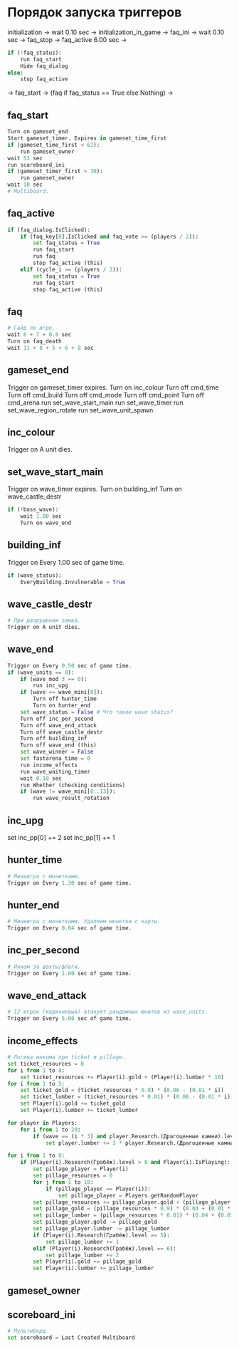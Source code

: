 # Порядок запуска триггеров

initialization -> wait 0.10 sec -> initialization_in_game -> faq_ini -> wait 0.10 sec -> faq_stop -> faq_active 6.00 sec ->

```python
if (!faq_status):
    run faq_start
    Hide faq_dialog
else:
    stop faq_active
```

-> faq_start -> (faq if faq_status == True else Nothing) -> 

## faq_start

```python
Turn on gameset_end
Start gameset_timer. Expires in gameset_time_first
if (gameset_time_first < 61):
    run gameset_owner
wait 53 sec
run scoreboard_ini
if (gameset_timer_first > 30):
    run gameset_owner
wait 10 sec
# Multiboard.
```

## faq_active

```python
if (faq_dialog.IsClicked):
    if (faq_key[0].IsClicked and faq_vote >= (players / 2)):
        set faq_status = True
        run faq_start
        run faq
        stop faq_active (this)
    elif (cycle_i >= (players / 2)):
        set faq_status = True
        run faq_start
        stop faq_active (this)
```

## faq

```python
# Гайд по игре.
wait 6 + 7 + 0.8 sec
Turn on faq_death
wait 11 + 8 + 5 + 6 + 8 sec
```

## gameset_end

Trigger on gameset_timer expires.
Turn on inc_colour
Turn off cmd_time
Turn off cmd_build
Turn off cmd_mode
Turn off cmd_point
Turn off cmd_arena
run set_wave_start_main
run set_wave_timer
run set_wave_region_rotate
run set_wave_unit_spawn

## inc_colour

Trigger on A unit dies.

## set_wave_start_main

Trigger on wave_timer expires.
Turn on building_inf
Turn on wave_castle_destr

```python
if (!boss_wave):
    wait 1.00 sec
    Turn on wave_end
```

## building_inf

Trigger on Every 1.00 sec of game time.

```python
if (wave_status):
    EveryBuilding.Invulnerable = True
```

## wave_castle_destr

```python
# При разрушении замка.
Trigger on A unit dies.
```

## wave_end

```python
Trigger on Every 0.50 sec of game time.
if (wave_units == 0):
    if (wave mod 3 == 0):
        run inc_upg
    if (wave == wave_mini[0]):
        Turn off hunter_time
        Turn on hunter_end
    set wave_status = False # Что такое wave status?
    Turn off inc_per_second
    Turn off wave_end_attack
    Turn off wave_castle_destr
    Turn off building_inf
    Turn off wave_end (this)
    set wave_winner = False
    set fastarena_time = 0
    run income_effects
    run wave_waiting_timer
    wait 0.10 sec
    run Whether (checking conditions)
    if (wave != wave_mini[0..13]):
        run wave_result_rotation
```

## inc_upg

set inc_pp[0] += 2
set inc_pp[1] += 1

## hunter_time

```python
# Миниигра с монетками.
Trigger on Every 1.30 sec of game time.
```

## hunter_end

```python
# Миниигра с монетками. Удаляем монетки с карты.
Trigger on Every 0.04 sec of game time.
```

## inc_per_second

```python
# Инком за шахты/флаги.
Trigger on Every 1.00 sec of game time.
```

## wave_end_attack

```python
# 12 игрок (коричневый) атакует рандомных юнитов из wave_units.
Trigger on Every 5.00 sec of game time.
```

## income_effects

```python
# Логика инкома при ticket и pillage.
set ticket_resources = 0
for i from 1 to 8:
    set ticket_resources += Player(i).gold + (Player(i).lumber * 10)
for i from 1 to 5:
    set ticket_gold = (ticket_resources * 0.9) * (0.06 - (0.01 * i))
    set ticket_lumber = (ticket_resources * 0.01) * (0.06 - (0.01 * i))
    set Player(i).gold += ticket_gold
    set Player(i).lumber += ticket_lumber

for player in Players:
    for i from 1 to 20:
        if (wave == (i * 3) and player.Research.(Драгоценные камни).level > 0):
            set player.lumber += 3 * player.Research.(Драгоценные камни).level

for i from 1 to 8:
    if (Player(i).Research(Грабёж).level > 0 and Player(i).IsPlaying):
        set pillage_player = Player(i)
        set pillage_resources = 0
        for j from 1 to 10:
            if (pillage_player == Player(i)):
                set pillage_player = Players.getRandomPlayer
        set pillage_resources += pillage_player.gold + (pillage_player.lumber * 10)
        set pillage_gold = (pillage_resources * 0.9) * (0.04 + (0.01 * Player(i).Research(Грабёж).level))
        set pillage_lumber = (pillage_resources * 0.01) * (0.04 + (0.01 * Player(i).Research(Грабёж).level))
        set pillage_player.gold -= pillage_gold
        set pillage_player.lumber -= pillage_lumber
        if (Player(i).Research(Грабёж).level == 5):
            set pillage_lumber += 1
        elif (Player(i).Research(Грабёж).level == 6):
            set pillage_lumber += 2
        set Player(i).gold += pillage_gold
        set Player(i).lumber += pillage_lumber
```

## gameset_owner

## scoreboard_ini

```python
# Мультиборд
set scoreboard = Last Created Multiboard
```
